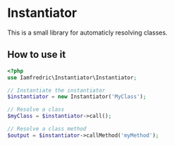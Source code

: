 # Instantiator
This is a small library for automaticly resolving classes. 

## How to use it
```php
<?php
use Iamfredric\Instantiator\Instantiator;

// Instantiate the instantiator
$instantiator = new Instantiator('MyClass');

// Resolve a class
$myClass = $instantiator->call();

// Resolve a class method
$output = $instantiator->callMethod('myMethod');
```
